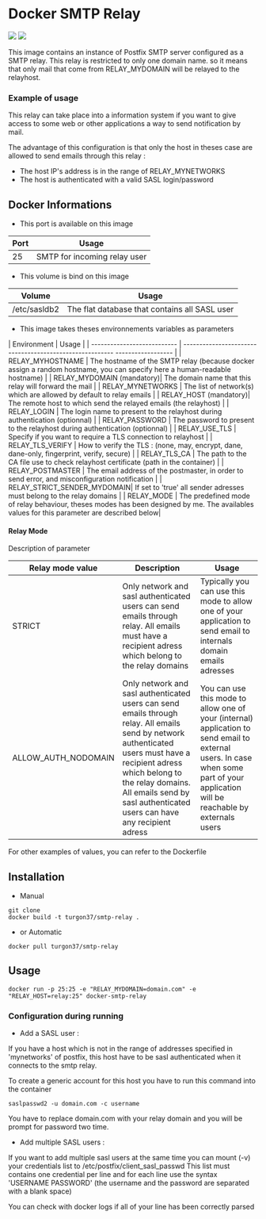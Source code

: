 # Docker SMTP Relay

[![](https://images.microbadger.com/badges/image/turgon37/smtp-relay.svg)](https://microbadger.com/images/turgon37/smtp-relay "Get your own image badge on microbadger.com")
[![](https://images.microbadger.com/badges/version/turgon37/smtp-relay.svg)](https://microbadger.com/images/turgon37/smtp-relay "Get your own version badge on microbadger.com")

This image contains an instance of Postfix SMTP server configured as a SMTP relay.
This relay is restricted to only one domain name. so it means that only mail that come from RELAY_MYDOMAIN will be relayed to the relayhost.

### Example of usage

This relay can take place into a information system if you want to give access to some web or other applications a way to send notification by mail.

The advantage of this configuration is that only the host in theses case are allowed to send emails through this relay :

   * The host IP's address is in the range of RELAY_MYNETWORKS
   * The host is authenticated with a valid SASL login/password



## Docker Informations

   * This port is available on this image

| Port              | Usage                                        |
| ----------------- | ---------------                              |
| 25                | SMTP for incoming relay user                 |

   * This volume is bind on this image

| Volume        | Usage                                         |
| ------------- | ---------------                               |
| /etc/sasldb2  | The flat database that contains all SASL user |


  * This image takes theses environnements variables as parameters


| Environment                 | Usage                                                                                                                                     |
| --------------------------- | --------------------------------------------------------                                                               ------------------ |
| RELAY_MYHOSTNAME            | The hostname of the SMTP relay (because docker assign a random hostname, you can specify here a human-readable hostname)                  |
| RELAY_MYDOMAIN   (mandatory)| The domain name that this relay will forward the mail                                                                                     |
| RELAY_MYNETWORKS            | The list of network(s) which are allowed by default to relay emails                                                                       |
| RELAY_HOST       (mandatory)| The remote host to which send the relayed emails (the relayhost)                                                                          |
| RELAY_LOGIN                 | The login name to present to the relayhost during authentication (optionnal)                                                              |
| RELAY_PASSWORD              | The password to present to the relayhost during authentication (optionnal)                                                                |
| RELAY_USE_TLS               | Specify if you want to require a TLS connection to relayhost                                                                              |
| RELAY_TLS_VERIFY            | How to verify the TLS  : (none, may, encrypt, dane, dane-only, fingerprint, verify, secure)                                               |
| RELAY_TLS_CA                | The path to the CA file use to check relayhost certificate (path in the container)                                                        |
| RELAY_POSTMASTER            | The email address of the postmaster, in order to send error, and misconfiguration notification                                            |
| RELAY_STRICT_SENDER_MYDOMAIN| If set to 'true' all sender adresses must belong to the relay domains                                                                     |
| RELAY_MODE                  | The predefined mode of relay behaviour, theses modes has been designed by me. The availables values for this parameter are described below|

#### Relay Mode

Description of parameter

| Relay mode value     | Description                                                                                                                                        | Usage                                                                                                                                                                                                                                                                                             |
| -------------------- |--------------------------------------------------------------------------------------------------------------------------------------------------- | ------------------------------------------------------------------------------------------------------------------------------------------------------------------------------------------------------------------------------------------------------------------------------------------------- |
| STRICT               | Only network and sasl authenticated users can send emails through relay. All emails must have a recipient adress which belong to the relay domains |  Typically you can use this mode to allow one of your application to send email to internals domain emails adresses                                                                                                                                                                               |
| ALLOW_AUTH_NODOMAIN  | Only network and sasl authenticated users can send emails through relay. All emails send by network authenticated users must have a recipient adress which belong to the relay domains. All emails send by sasl authenticated users can have any recipient adress | You can use this mode to allow one of your (internal) application to send email to external users. In case when some part of your application will be reachable by externals users |

For other examples of values, you can refer to the Dockerfile

## Installation

* Manual

```
git clone
docker build -t turgon37/smtp-relay .
```

* or Automatic

```
docker pull turgon37/smtp-relay
```

## Usage

```
docker run -p 25:25 -e "RELAY_MYDOMAIN=domain.com" -e "RELAY_HOST=relay:25" docker-smtp-relay
```

### Configuration during running

   * Add a SASL user :

If you have a host which is not in the range of addresses specified in 'mynetworks' of postfix, this host have to be sasl authenticated when it connects to the smtp relay.

To create a generic account for this host you have to run this command into the container

```
saslpasswd2 -u domain.com -c username
```

You have to replace domain.com with your relay domain and you will be prompt for password two time.


   * Add multiple SASL users : 

If you want to add multiple sasl users at the same time you can mount (-v) your credentials list to /etc/postfix/client_sasl_passwd
This list must contains one credential per line and for each line use the syntax  'USERNAME PASSWORD'  (the username and the password are separated with a blank space)

You can check with docker logs if all of your line has been correctly parsed
